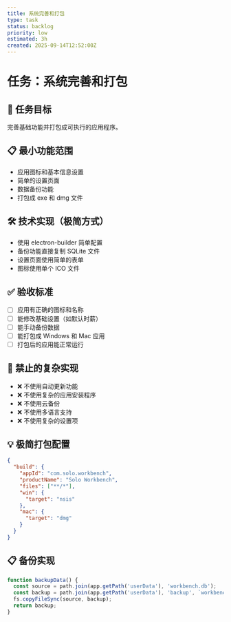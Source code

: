 ```yaml
---
title: 系统完善和打包
type: task
status: backlog
priority: low
estimated: 3h
created: 2025-09-14T12:52:00Z
---
```


# 任务：系统完善和打包

## 🎯 任务目标
完善基础功能并打包成可执行的应用程序。

## 📋 最小功能范围
- 应用图标和基本信息设置
- 简单的设置页面
- 数据备份功能
- 打包成 exe 和 dmg 文件

## 🛠️ 技术实现（极简方式）
- 使用 electron-builder 简单配置
- 备份功能直接复制 SQLite 文件
- 设置页面使用简单的表单
- 图标使用单个 ICO 文件

## ✅ 验收标准
- [ ] 应用有正确的图标和名称
- [ ] 能修改基础设置（如默认时薪）
- [ ] 能手动备份数据
- [ ] 能打包成 Windows 和 Mac 应用
- [ ] 打包后的应用能正常运行

## 🚫 禁止的复杂实现
- ❌ 不使用自动更新功能
- ❌ 不使用复杂的应用安装程序
- ❌ 不使用云备份
- ❌ 不使用多语言支持
- ❌ 不使用复杂的设置项

## 💡 极简打包配置
```json
{
  "build": {
    "appId": "com.solo.workbench",
    "productName": "Solo Workbench",
    "files": ["**/*"],
    "win": {
      "target": "nsis"
    },
    "mac": {
      "target": "dmg"
    }
  }
}
```

## 📋 备份实现
```javascript
function backupData() {
  const source = path.join(app.getPath('userData'), 'workbench.db');
  const backup = path.join(app.getPath('userData'), 'backup', `workbench_${Date.now()}.db`);
  fs.copyFileSync(source, backup);
  return backup;
}
```